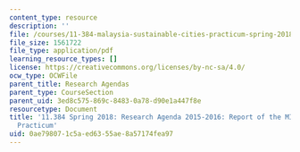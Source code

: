 ```yaml
---
content_type: resource
description: ''
file: /courses/11-384-malaysia-sustainable-cities-practicum-spring-2018/0ae798071c5aed6355ae8a57174fea97_MIT11_384S18_2015Cohort.pdf
file_size: 1561722
file_type: application/pdf
learning_resource_types: []
license: https://creativecommons.org/licenses/by-nc-sa/4.0/
ocw_type: OCWFile
parent_title: Research Agendas
parent_type: CourseSection
parent_uid: 3ed8c575-869c-8483-0a78-d90e1a447f8e
resourcetype: Document
title: '11.384 Spring 2018: Research Agenda 2015-2016: Report of the MIT-UTM 2015
  Practicum'
uid: 0ae79807-1c5a-ed63-55ae-8a57174fea97
---
```

